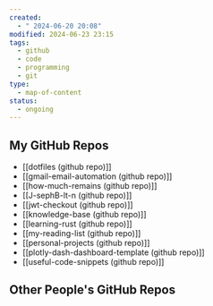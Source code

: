 ```yaml
---
created:
  - " 2024-06-20 20:08"
modified: 2024-06-23 23:15
tags:
  - github
  - code
  - programming
  - git
type:
  - map-of-content
status:
  - ongoing
---
```


## My GitHub Repos

* [[dotfiles (github repo)]]
* [[gmail-email-automation (github repo)]]
* [[how-much-remains (github repo)]]
* [[J-sephB-lt-n (github repo)]]
* [[jwt-checkout (github repo)]]
* [[knowledge-base (github repo)]]
* [[learning-rust (github repo)]]
* [[my-reading-list (github repo)]]
* [[personal-projects (github repo)]]
* [[plotly-dash-dashboard-template (github repo)]]
* [[useful-code-snippets (github repo)]]

## Other People's GitHub Repos